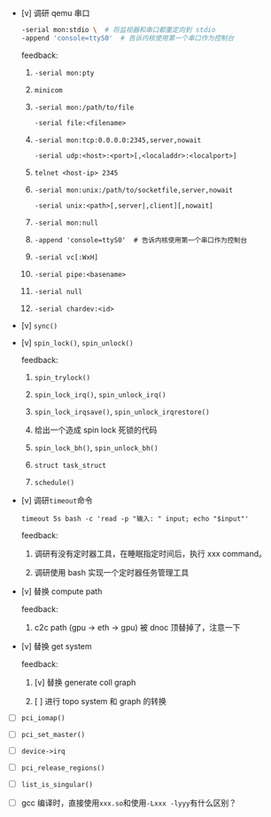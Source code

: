 * [v] 调研 qemu 串口

    ```bash
    -serial mon:stdio \  # 将监视器和串口都重定向到 stdio
    -append 'console=ttyS0'  # 告诉内核使用第一个串口作为控制台
    ```

    feedback:

    1. `-serial mon:pty`

    1. `minicom`

    1. `-serial mon:/path/to/file`

        `-serial file:<filename>`

    1. `-serial mon:tcp:0.0.0.0:2345,server,nowait`

        `-serial udp:<host>:<port>[,<localaddr>:<localport>]`

    1. `telnet <host-ip> 2345`

    1. `-serial mon:unix:/path/to/socketfile,server,nowait`

        `-serial unix:<path>[,server|,client][,nowait]`

    1. `-serial mon:null`

    1. `-append 'console=ttyS0'  # 告诉内核使用第一个串口作为控制台`

    1. `-serial vc[:WxH]`

    1. `-serial pipe:<basename>`

    1. `-serial null`

    1. `-serial chardev:<id>`

* [v] `sync()`

* [v] `spin_lock()`, `spin_unlock()`

    feedback:

    1. `spin_trylock()`

    1. `spin_lock_irq()`, `spin_unlock_irq()`

    1. `spin_lock_irqsave()`, `spin_unlock_irqrestore()`

    1. 给出一个造成 spin lock 死锁的代码

    1. `spin_lock_bh()`, `spin_unlock_bh()`

    1. `struct task_struct`

    1. `schedule()`

* [v] 调研`timeout`命令

    `timeout 5s bash -c 'read -p "输入: " input; echo "$input"'`

    feedback:

    1. 调研有没有定时器工具，在睡眠指定时间后，执行 xxx command。

    1. 调研使用 bash 实现一个定时器任务管理工具

* [v] 替换 compute path

    feedback:

    1. c2c path (gpu -> eth -> gpu) 被 dnoc 顶替掉了，注意一下

* [v] 替换 get system

    feedback:

    1. [v] 替换 generate coll graph

    1. [ ] 进行 topo system 和 graph 的转换

* [ ] `pci_iomap()`

* [ ] `pci_set_master()`

* [ ] `device->irq`

* [ ] `pci_release_regions()`

* [ ] `list_is_singular()`

* [ ] gcc 编译时，直接使用`xxx.so`和使用`-Lxxx -lyyy`有什么区别？